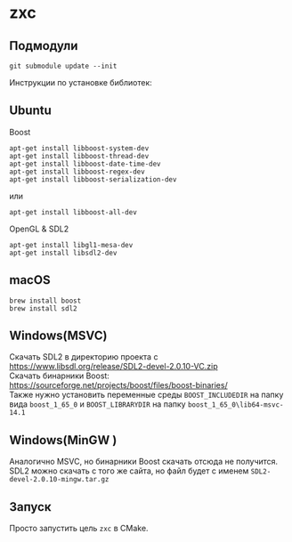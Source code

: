 # zxc
## Подмодули
```
git submodule update --init
```

Инструкции по установке библиотек:

## Ubuntu
Boost
```
apt-get install libboost-system-dev
apt-get install libboost-thread-dev
apt-get install libboost-date-time-dev
apt-get install libboost-regex-dev
apt-get install libboost-serialization-dev
```
или
```
apt-get install libboost-all-dev   
```

OpenGL & SDL2

```
apt-get install libgl1-mesa-dev
apt-get install libsdl2-dev
```

## macOS
```
brew install boost   
brew install sdl2
```

## Windows(MSVC)
Скачать SDL2 в директорию проекта с https://www.libsdl.org/release/SDL2-devel-2.0.10-VC.zip    
Скачать бинарники Boost: https://sourceforge.net/projects/boost/files/boost-binaries/   
Также нужно установить переменные среды `BOOST_INCLUDEDIR` на папку вида `boost_1_65_0` и `BOOST_LIBRARYDIR` на папку `boost_1_65_0\lib64-msvc-14.1`

## Windows(MinGW )
Аналогично MSVC, но бинарники Boost скачать отсюда не получится.
SDL2 можно скачать с того же сайта, но файл будет с именем `SDL2-devel-2.0.10-mingw.tar.gz`

## Запуск
Просто запустить цель `zxc` в CMake.


